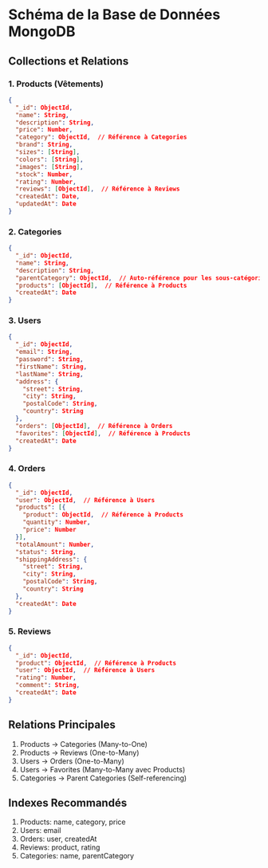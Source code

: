 # Schéma de la Base de Données MongoDB

## Collections et Relations

### 1. Products (Vêtements)
```json
{
  "_id": ObjectId,
  "name": String,
  "description": String,
  "price": Number,
  "category": ObjectId,  // Référence à Categories
  "brand": String,
  "sizes": [String],
  "colors": [String],
  "images": [String],
  "stock": Number,
  "rating": Number,
  "reviews": [ObjectId],  // Référence à Reviews
  "createdAt": Date,
  "updatedAt": Date
}
```

### 2. Categories
```json
{
  "_id": ObjectId,
  "name": String,
  "description": String,
  "parentCategory": ObjectId,  // Auto-référence pour les sous-catégories
  "products": [ObjectId],  // Référence à Products
  "createdAt": Date
}
```

### 3. Users
```json
{
  "_id": ObjectId,
  "email": String,
  "password": String,
  "firstName": String,
  "lastName": String,
  "address": {
    "street": String,
    "city": String,
    "postalCode": String,
    "country": String
  },
  "orders": [ObjectId],  // Référence à Orders
  "favorites": [ObjectId],  // Référence à Products
  "createdAt": Date
}
```

### 4. Orders
```json
{
  "_id": ObjectId,
  "user": ObjectId,  // Référence à Users
  "products": [{
    "product": ObjectId,  // Référence à Products
    "quantity": Number,
    "price": Number
  }],
  "totalAmount": Number,
  "status": String,
  "shippingAddress": {
    "street": String,
    "city": String,
    "postalCode": String,
    "country": String
  },
  "createdAt": Date
}
```

### 5. Reviews
```json
{
  "_id": ObjectId,
  "product": ObjectId,  // Référence à Products
  "user": ObjectId,  // Référence à Users
  "rating": Number,
  "comment": String,
  "createdAt": Date
}
```

## Relations Principales
1. Products -> Categories (Many-to-One)
2. Products -> Reviews (One-to-Many)
3. Users -> Orders (One-to-Many)
4. Users -> Favorites (Many-to-Many avec Products)
5. Categories -> Parent Categories (Self-referencing)

## Indexes Recommandés
1. Products: name, category, price
2. Users: email
3. Orders: user, createdAt
4. Reviews: product, rating
5. Categories: name, parentCategory 